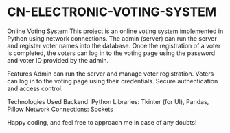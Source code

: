 # CN-ELECTRONIC-VOTING-SYSTEM

Online Voting System
This project is an online voting system implemented in Python using network connections. The admin (server) can run the server and register voter names into the database. Once the registration of a voter is completed, the voters can log in to the voting page using the password and voter ID provided by the admin.

Features Admin can run the server and manage voter registration. Voters can log in to the voting page using their credentials. Secure authentication and access control.

Technologies Used Backend: Python Libraries: Tkinter (for UI), Pandas, Pillow Network Connections: Sockets

Happy coding, and feel free to approach me in case of any doubts!
